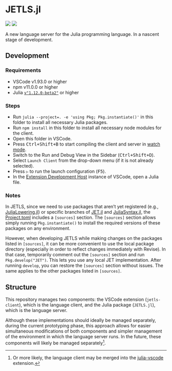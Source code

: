 # JETLS.jl

[![](https://github.com/aviatesk/JETLS.jl/actions/workflows/ci.yml/badge.svg)](https://github.com/aviatesk/JETLS.jl/actions/workflows/ci.yml)
[![](https://codecov.io/gh/aviatesk/JETLS.jl/branch/master/graph/badge.svg)](https://codecov.io/gh/aviatesk/JETLS.jl)

A new language server for the Julia programming language. In a nascent stage of development.

## Development

### Requirements

- VSCode v1.93.0 or higher
- npm v11.0.0 or higher
- Julia [`v"1.12.0-beta2"`](https://julialang.org/downloads/#upcoming_release) or higher

### Steps

- Run `julia --project=. -e 'using Pkg; Pkg.instantiate()'` in this folder to install all necessary Julia packages.
- Run `npm install` in this folder to install all necessary node modules for the client.
- Open this folder in VSCode.
- Press <kbd>Ctrl+Shift+B</kbd> to start compiling the client and server in [watch mode](https://code.visualstudio.com/docs/editor/tasks#:~:text=The%20first%20entry%20executes,the%20HelloWorld.js%20file.).
- Switch to the Run and Debug View in the Sidebar (<kbd>Ctrl+Shift+D</kbd>).
- Select `Launch Client` from the drop-down menu (if it is not already selected).
- Press `▷` to run the launch configuration (<kbd>F5</kbd>).
- In the [Extension Development Host](https://code.visualstudio.com/api/get-started/your-first-extension#:~:text=Then%2C%20inside%20the%20editor%2C%20press%20F5.%20This%20will%20compile%20and%20run%20the%20extension%20in%20a%20new%20Extension%20Development%20Host%20window.) instance of VSCode, open a Julia file.

### Notes

In JETLS, since we need to use packages that aren’t yet registered
(e.g., [JuliaLowering.jl](https://github.com/c42f/JuliaLowering.jl)) or specific branches of
[JET.jl](https://github.com/c42f/JuliaLowering.jl) and [JuliaSyntax.jl](https://github.com/JuliaLang/JuliaSyntax.jl),
the [Project.toml](./Project.toml) includes a `[sources]` section.
The `[sources]` section allows simply running `Pkg.instantiate()` to install the required
versions of these packages on any environment.

However, when developing JETLS while making changes on the packages listed in `[sources]`,
it can be more convenient to use the local package directory (especially in order to reflect
changes immediately with Revise). In that case, temporarily comment out the `[sources]`
section and run `Pkg.develop("JET")`. This lets you use any local JET implementation.
After running `develop`, you can restore the `[sources]` section without issues.
The same applies to the other packages listed in `[sources]`.

## Structure

This repository manages two components: the VSCode extension (`jetls-client`), which is the
language client, and the Julia package (`JETLS.jl`), which is the language server.

Although these implementations should ideally be managed separately, during the current
prototyping phase, this approach allows for easier simultaneous modifications of both
components and simpler management of the environment in which the language server runs.
In the future, these components will likely be managed separately[^1].

[^1]: Or more likely, the language client may be merged into the [julia-vscode](https://github.com/julia-vscode/julia-vscode) extension.
